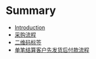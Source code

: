 # Summary

* [Introduction](README.md)
* [采购流程](purchase-flow.md)
* [二维码标签](qrcode-label.md)
* [单笔结算客户先发货后付款流程](order-post-pay.md)

